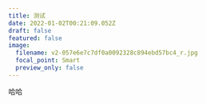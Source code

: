 ```yaml
---
title: 测试
date: 2022-01-02T00:21:09.052Z
draft: false
featured: false
image:
  filename: v2-057e6e7c7df0a0092328c894ebd57bc4_r.jpg
  focal_point: Smart
  preview_only: false
---
```

哈哈